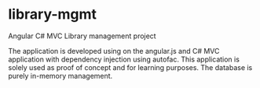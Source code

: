 # library-mgmt
Angular C# MVC Library management project

The application is developed using on the angular.js and C# MVC application with dependency injection using autofac. 
This application is solely used as proof of concept and for learning purposes. 
The database is purely in-memory management.

